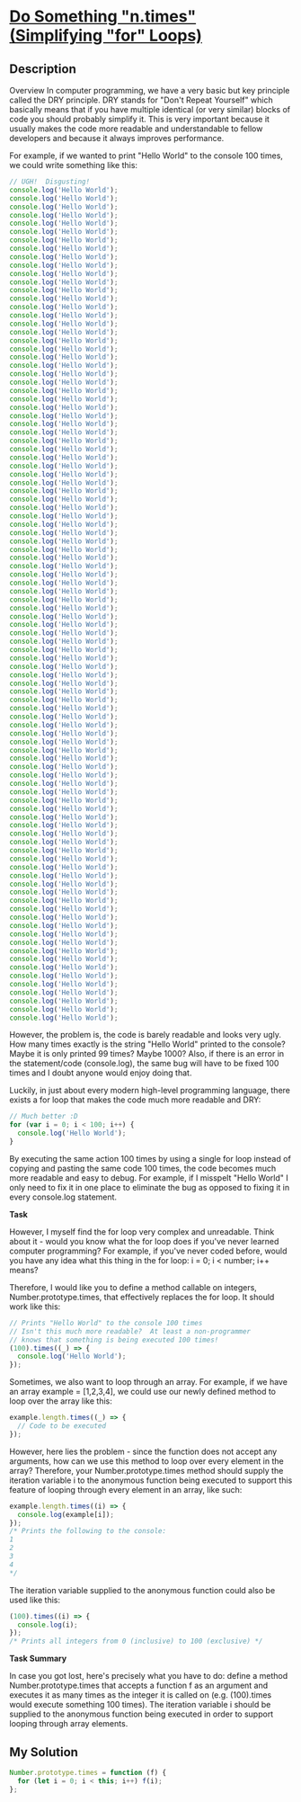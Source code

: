 # [Do Something "n.times" (Simplifying "for" Loops)](https://www.codewars.com/kata/56e6a330715e7221d9000a3b)

## Description

Overview
In computer programming, we have a very basic but key principle called the DRY principle. DRY stands for "Don't Repeat Yourself" which basically means that if you have multiple identical (or very similar) blocks of code you should probably simplify it. This is very important because it usually makes the code more readable and understandable to fellow developers and because it always improves performance.

For example, if we wanted to print "Hello World" to the console 100 times, we could write something like this:

```js
// UGH!  Disgusting!
console.log('Hello World');
console.log('Hello World');
console.log('Hello World');
console.log('Hello World');
console.log('Hello World');
console.log('Hello World');
console.log('Hello World');
console.log('Hello World');
console.log('Hello World');
console.log('Hello World');
console.log('Hello World');
console.log('Hello World');
console.log('Hello World');
console.log('Hello World');
console.log('Hello World');
console.log('Hello World');
console.log('Hello World');
console.log('Hello World');
console.log('Hello World');
console.log('Hello World');
console.log('Hello World');
console.log('Hello World');
console.log('Hello World');
console.log('Hello World');
console.log('Hello World');
console.log('Hello World');
console.log('Hello World');
console.log('Hello World');
console.log('Hello World');
console.log('Hello World');
console.log('Hello World');
console.log('Hello World');
console.log('Hello World');
console.log('Hello World');
console.log('Hello World');
console.log('Hello World');
console.log('Hello World');
console.log('Hello World');
console.log('Hello World');
console.log('Hello World');
console.log('Hello World');
console.log('Hello World');
console.log('Hello World');
console.log('Hello World');
console.log('Hello World');
console.log('Hello World');
console.log('Hello World');
console.log('Hello World');
console.log('Hello World');
console.log('Hello World');
console.log('Hello World');
console.log('Hello World');
console.log('Hello World');
console.log('Hello World');
console.log('Hello World');
console.log('Hello World');
console.log('Hello World');
console.log('Hello World');
console.log('Hello World');
console.log('Hello World');
console.log('Hello World');
console.log('Hello World');
console.log('Hello World');
console.log('Hello World');
console.log('Hello World');
console.log('Hello World');
console.log('Hello World');
console.log('Hello World');
console.log('Hello World');
console.log('Hello World');
console.log('Hello World');
console.log('Hello World');
console.log('Hello World');
console.log('Hello World');
console.log('Hello World');
console.log('Hello World');
console.log('Hello World');
console.log('Hello World');
console.log('Hello World');
console.log('Hello World');
console.log('Hello World');
console.log('Hello World');
console.log('Hello World');
console.log('Hello World');
console.log('Hello World');
console.log('Hello World');
console.log('Hello World');
console.log('Hello World');
console.log('Hello World');
console.log('Hello World');
console.log('Hello World');
console.log('Hello World');
console.log('Hello World');
console.log('Hello World');
console.log('Hello World');
console.log('Hello World');
console.log('Hello World');
console.log('Hello World');
console.log('Hello World');
console.log('Hello World');
```

However, the problem is, the code is barely readable and looks very ugly. How many times exactly is the string "Hello World" printed to the console? Maybe it is only printed 99 times? Maybe 1000? Also, if there is an error in the statement/code (console.log), the same bug will have to be fixed 100 times and I doubt anyone would enjoy doing that.

Luckily, in just about every modern high-level programming language, there exists a for loop that makes the code much more readable and DRY:

```js
// Much better :D
for (var i = 0; i < 100; i++) {
  console.log('Hello World');
}
```

By executing the same action 100 times by using a single for loop instead of copying and pasting the same code 100 times, the code becomes much more readable and easy to debug. For example, if I misspelt "Hello World" I only need to fix it in one place to eliminate the bug as opposed to fixing it in every console.log statement.

**Task**

However, I myself find the for loop very complex and unreadable. Think about it - would you know what the for loop does if you've never learned computer programming? For example, if you've never coded before, would you have any idea what this thing in the for loop: i = 0; i < number; i++ means?

Therefore, I would like you to define a method callable on integers, Number.prototype.times, that effectively replaces the for loop. It should work like this:

```js
// Prints "Hello World" to the console 100 times
// Isn't this much more readable?  At least a non-programmer
// knows that something is being executed 100 times!
(100).times((_) => {
  console.log('Hello World');
});
```

Sometimes, we also want to loop through an array. For example, if we have an array example = [1,2,3,4], we could use our newly defined method to loop over the array like this:

```js
example.length.times((_) => {
  // Code to be executed
});
```

However, here lies the problem - since the function does not accept any arguments, how can we use this method to loop over every element in the array? Therefore, your Number.prototype.times method should supply the iteration variable i to the anonymous function being executed to support this feature of looping through every element in an array, like such:

```js
example.length.times((i) => {
  console.log(example[i]);
});
/* Prints the following to the console:
1
2
3
4
*/
```

The iteration variable supplied to the anonymous function could also be used like this:

```js
(100).times((i) => {
  console.log(i);
});
/* Prints all integers from 0 (inclusive) to 100 (exclusive) */
```

**Task Summary**

In case you got lost, here's precisely what you have to do: define a method Number.prototype.times that accepts a function f as an argument and executes it as many times as the integer it is called on (e.g. (100).times would execute something 100 times). The iteration variable i should be supplied to the anonymous function being executed in order to support looping through array elements.

## My Solution

```js
Number.prototype.times = function (f) {
  for (let i = 0; i < this; i++) f(i);
};
```
